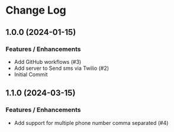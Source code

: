 # Change Log

## 1.0.0 (2024-01-15)

### Features / Enhancements

- Add GitHub workflows (#3)
- Add server to Send sms via Twilio (#2)
- Initial Commit

## 1.1.0 (2024-03-15)

### Features / Enhancements

- Add support for multiple phone number comma separated (#4)
